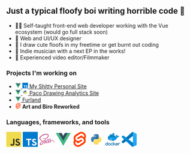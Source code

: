 ## Just a typical floofy boi writing horrible code 🦊

- 👨‍💻 Self-taught front-end web developer working with the Vue ecosystem (would go full stack soon)
- 📲 Web and UI/UX designer
- 🦊 I draw cute floofs in my freetime or get burnt out coding
- 🎵 Indie musician with a next EP in the works!
- 🎥 Experienced video editor/Filmmaker

### Projects I'm working on
- <a href="https://www.github.com/skepfusky/skepfusky.net"><img height="15" src="https://raw.githubusercontent.com/github/explore/main/topics/vue/vue.png"> <img height="15" src="https://raw.githubusercontent.com/github/explore/main/topics/typescript/typescript.png"> My Shitty Personal Site</a>
- <a href="https://www.github.com/skepfusky/pandapaco-art-statistics"><img height="15" src="https://raw.githubusercontent.com/github/explore/main/topics/vue/vue.png"> <img height="15" src="https://raw.githubusercontent.com/github/explore/main/topics/python/python.png"> Paco Drawing Analytics Site</a>
- <a href="https://www.github.com/skepfusky/furland"><img height="15" src="https://raw.githubusercontent.com/github/explore/main/topics/vue/vue.png"> Furland</a>
- <img height="15" src="https://raw.githubusercontent.com/github/explore/main/topics/svelte/svelte.png"> **Art and Biro Reworked**

### Languages, frameworks, and tools

<code><img height="40" src="https://raw.githubusercontent.com/github/explore/main/topics/javascript/javascript.png"></code>
<code><img height="40" src="https://raw.githubusercontent.com/github/explore/main/topics/typescript/typescript.png"></code>
<code><img height="40" src="https://raw.githubusercontent.com/github/explore/main/topics/sass/sass.png"></code>
<code><img height="40" src="https://raw.githubusercontent.com/github/explore/main/topics/vue/vue.png"></code>
<code><img height="40" src="https://raw.githubusercontent.com/github/explore/main/topics/svelte/svelte.png"></code>
<code><img height="40" src="https://raw.githubusercontent.com/github/explore/main/topics/python/python.png"></code>
<code><img height="40" src="https://raw.githubusercontent.com/github/explore/main/topics/docker/docker.png"></code>
<code><img height="40" src="https://raw.githubusercontent.com/github/explore/main/topics/visual-studio-code/visual-studio-code.png"></code>
